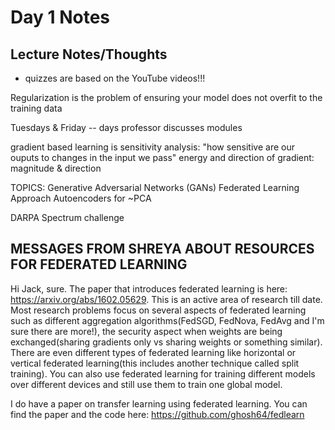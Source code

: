 # Day 1 Notes
## Lecture Notes/Thoughts

* quizzes are based on the YouTube videos!!!

Regularization is the problem of ensuring your model does not overfit to the training data


Tuesdays & Friday -- days professor discusses modules

gradient based learning is sensitivity analysis: "how sensitive are our ouputs to changes in the input we pass"
energy and direction of gradient: magnitude & direction



TOPICS:
Generative Adversarial Networks (GANs)
Federated Learning Approach
Autoencoders for ~PCA


DARPA Spectrum challenge


## MESSAGES FROM SHREYA ABOUT RESOURCES FOR FEDERATED LEARNING
Hi Jack, sure. The paper that introduces federated learning is here: https://arxiv.org/abs/1602.05629. This is an active area of research till date. Most research problems focus on several aspects of federated learning such as different aggregation algorithms(FedSGD, FedNova, FedAvg and I'm sure there are more!), the security aspect when weights are being exchanged(sharing gradients only vs sharing weights or something similar). There are even different types of federated learning like horizontal or vertical federated learning(this includes another technique called split training). You can also use federated learning for training different models over different devices and still use them to train one global model.


I do have a paper on transfer learning using federated learning. You can find the paper and the code here: https://github.com/ghosh64/fedlearn
